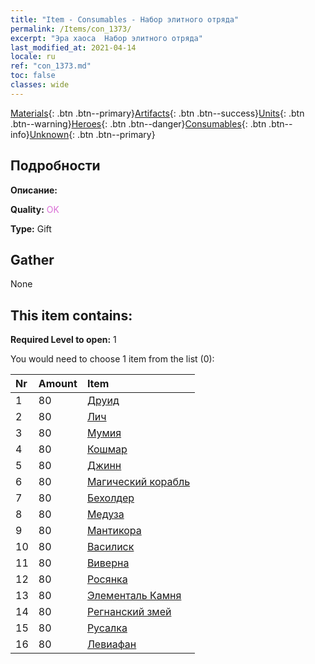 ```yaml
---
title: "Item - Consumables - Набор элитного отряда"
permalink: /Items/con_1373/
excerpt: "Эра хаоса  Набор элитного отряда"
last_modified_at: 2021-04-14
locale: ru
ref: "con_1373.md"
toc: false
classes: wide
---
```

 [Materials](/ru/Items/){: .btn .btn--primary}[Artifacts](/ru/Items/Artifacts/){: .btn .btn--success}[Units](/ru/Items/Units/){: .btn .btn--warning}[Heroes](/ru/Items/Heroes/){: .btn .btn--danger}[Consumables](/ru/Items/Consumables/){: .btn .btn--info}[Unknown](/ru/Items/Unknown/){: .btn .btn--primary}

## Подробности
 **Описание:** 

 **Quality:** <span style="color: #DA70D6">OK</span>

 **Type:** Gift

## Gather

  None

## This item contains:

 **Required Level to open:** 1

 You would need to choose 1 item from the list (0):

  | Nr | Amount |     Item    |
  |:---|:-------|:------------|
  | 1 | 80 | [Друид](/ru/Items/unt_206/) | 
  | 2 | 80 | [Лич](/ru/Items/unt_212/) | 
  | 3 | 80 | [Мумия](/ru/Items/unt_215/) | 
  | 4 | 80 | [Кошмар](/ru/Items/unt_233/) | 
  | 5 | 80 | [Джинн](/ru/Items/unt_239/) | 
  | 6 | 80 | [Магический корабль](/ru/Items/unt_242/) | 
  | 7 | 80 | [Бехолдер](/ru/Items/unt_246/) | 
  | 8 | 80 | [Медуза](/ru/Items/unt_247/) | 
  | 9 | 80 | [Мантикора](/ru/Items/unt_249/) | 
  | 10 | 80 | [Василиск](/ru/Items/unt_256/) | 
  | 11 | 80 | [Виверна](/ru/Items/unt_258/) | 
  | 12 | 80 | [Росянка](/ru/Items/unt_260/) | 
  | 13 | 80 | [Элементаль Камня](/ru/Items/unt_266/) | 
  | 14 | 80 | [Регнанский змей](/ru/Items/unt_276/) | 
  | 15 | 80 | [Русалка](/ru/Items/unt_277/) | 
  | 16 | 80 | [Левиафан](/ru/Items/unt_280/) | 
